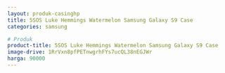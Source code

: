 ```yaml
---
layout: produk-casinghp
title: 5SOS Luke Hemmings Watermelon Samsung Galaxy S9 Case
categories: samsung

# Produk
product-title: 5SOS Luke Hemmings Watermelon Samsung Galaxy S9 Case
image-drive: 1RrVxn8pfPETnwgrhFYs7ucQL38nEGJWr
harga: 90000
---
```

